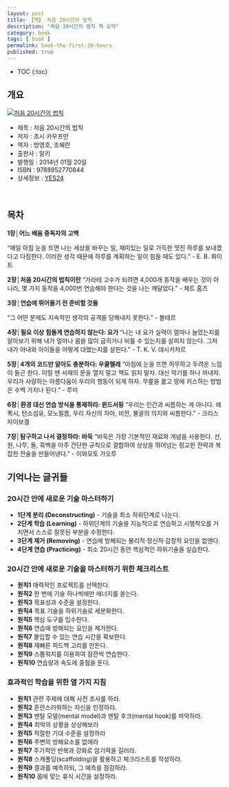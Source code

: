 ```yaml
---
layout: post
title: 【책】 처음 20시간의 법칙
description: "처음 20시간의 법칙 책 요약"
category: book
tags: [ book ]
permalink: book-the-first-20-hours
published: true
---
```


* TOC
{:toc}

## 개요

[![처음 20시간의 법칙](http://lh3.googleusercontent.com/-eLsRjDdp3Ac/VTyJmKS0BqI/AAAAAAABr1g/GOfdN5MS9YM/s144/the-first-20-hours-cover.jpg)](https://lh3.googleusercontent.com/-eLsRjDdp3Ac/VTyJmKS0BqI/AAAAAAABr1g/GOfdN5MS9YM/s0/the-first-20-hours-cover.jpg)

- 제목 : 처음 20시간의 법칙
- 저자 : 조시 카우프만
- 역자 : 방영호, 조혜란
- 출판사 : 알키
- 발행일 : 2014년 01월 20일
- ISBN : 9788952770844
- 상세정보 : [YES24](http://www.yes24.com/24/goods/11932902)

<br />


## 목차

**1장│어느 배움 중독자의 고백**

“매일 아침 눈을 뜨면 나는 세상을 바꾸는 일, 재미있는 일로 가득한 멋진 하루를 보내겠다고 다짐한다. 이러한 생각 때문에 하루를 계획하는 일이 힘들 때도 있다.” - E. B. 화이트

**2장│처음 20시간의 법칙이란**
“가라테 고수가 되려면 4,000개 동작을 배우는 것이 아니라, 몇 가지 동작을 4,000번 연습해야 한다는 것을 나는 깨달았다.” - 체트 홈즈

**3장│연습에 뛰어들기 전 준비할 것들**

“그 어떤 문제도 지속적인 생각의 공격을 당해내지 못한다.” - 볼테르

**4장│필요 이상 힘들게 연습하지 않는다: 요가**
“나는 내 요가 실력이 얼마나 늘었는지를 알아보기 위해 내가 얼마나 몸을 많이 굽히거나 비틀 수 있는지를 살피지 않는다. 그저 내가 아내와 아이들을 어떻게 대했는지를 살핀다.” - T. K. V. 데시카차르

**5장│4개의 코드만 알아도 충분하다: 우쿨렐레**
“아침에 눈을 뜨면 허무하고 두려운 느낌이 들곤 한다. 이럴 땐 서재의 문을 열지 말고 책도 읽지 말자. 대신 악기를 하나 꺼내자. 우리가 사랑하는 아름다움이 우리의 행동이 되게 하자. 무릎을 꿇고 땅에 키스하는 방법은 수백 가지나 된다.” - 루미

**6장│환경 대신 연습 방식을 통제하라: 윈드서핑**
“우리는 인간과 씨름하는 게 아니다. 에폭시, 탄소섬유, 모노필름, 우리 자신의 자아, 비전, 불굴의 의지와 씨름한다.” - 크리스 자이보겔

**7장│탐구하고 나서 결정하라: 바둑**
“바둑은 가장 기본적인 재료와 개념을 사용한다. 선, 원, 나무, 돌, 흑백을 아주 간단한 규칙으로 결합하여 상상을 뛰어넘는 정교한 전략과 복잡한 전술을 만들어낸다.” - 이와모토 가오루



## 기억나는 글귀들

### 20시간 안에 새로운 기술 마스터하기

- **1단계 분리 (Deconstructing)** - 기술을 최소 하위단계로 나눈다.
- **2단계 학습 (Learning)** - 하위단계의 기술을 지능적으로 연습하고 시행착오를 거치면서 스스로 잘못된 부분을 수정한다.
- **3단계 제거 (Removing)** - 연습에 방해되는 물리적·정신적·감정적 요인을 없앤다.
- **4단계 연습 (Practicing)** - 최소 20시간 동안 핵심적인 하위기술을 실습한다.


### 20시간 안에 새로운 기술을 마스터하기 위한 체크리스트

- **원칙1** 매력적인 프로젝트를 선택한다.
- **원칙2** 한 번에 기술 하나씩에만 에너지를 쏟는다.
- **원칙3** 목표성과 수준을 설정한다.
- **원칙4** 목표 기술을 하위기술로 세분화한다.
- **원칙5** 핵심 도구를 입수한다.
- **원칙6** 연습에 방해되는 요인을 제거한다.
- **원칙7** 몰입할 수 있는 연습 시간을 확보한다.
- **원칙8** 재빠른 피드백 고리를 만든다.
- **원칙9** 스톱워치를 이용하여 잠깐씩 연습한다.
- **원칙10** 연습량과 속도에 중점을 둔다.



### 효과적인 학습을 위한 열 가지 지침

- **원칙1** 관련 주제에 대해 사전 조사를 하라.
- **원칙2** 혼란스러워하는 자신을 인정하라.
- **원칙3** 멘탈 모델(mental model)과 멘탈 후크(mental hook)를 파악하라.
- **원칙4** 최악의 상황을 상상해보라
- **원칙5** 적절한 기대 수준을 설정하라
- **원칙6** 주변의 방해요소를 없애라
- **원칙7** 주기적인 반복과 강화로 암기력을 길러라.
- **원칙8** 스캐폴딩(scaffolding)을 활용하고 체크리스트를 작성하라.
- **원칙9** 결과를 예측하되, 그 예측을 점검하라.
- **원칙10** 몸에 맞는 휴식 시간을 설정하라.

